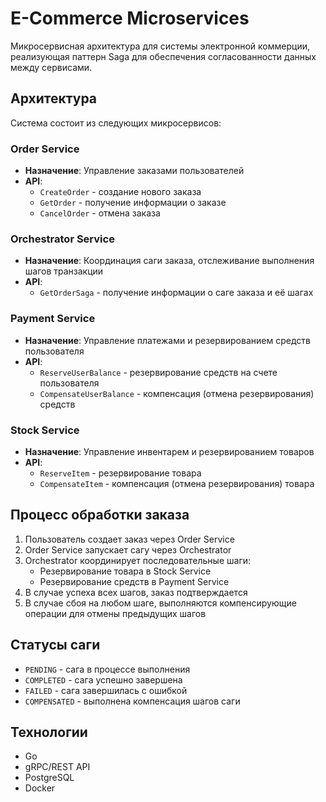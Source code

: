 # E-Commerce Microservices

Микросервисная архитектура для системы электронной коммерции, реализующая паттерн Saga для обеспечения согласованности данных между сервисами.

## Архитектура

Система состоит из следующих микросервисов:

### Order Service
- **Назначение**: Управление заказами пользователей
- **API**:
  - `CreateOrder` - создание нового заказа
  - `GetOrder` - получение информации о заказе
  - `CancelOrder` - отмена заказа

### Orchestrator Service
- **Назначение**: Координация саги заказа, отслеживание выполнения шагов транзакции
- **API**:
  - `GetOrderSaga` - получение информации о саге заказа и её шагах

### Payment Service
- **Назначение**: Управление платежами и резервированием средств пользователя
- **API**:
  - `ReserveUserBalance` - резервирование средств на счете пользователя
  - `CompensateUserBalance` - компенсация (отмена резервирования) средств

### Stock Service
- **Назначение**: Управление инвентарем и резервированием товаров
- **API**:
  - `ReserveItem` - резервирование товара
  - `CompensateItem` - компенсация (отмена резервирования) товара

## Процесс обработки заказа

1. Пользователь создает заказ через Order Service
2. Order Service запускает сагу через Orchestrator
3. Orchestrator координирует последовательные шаги:
   - Резервирование товара в Stock Service
   - Резервирование средств в Payment Service
4. В случае успеха всех шагов, заказ подтверждается
5. В случае сбоя на любом шаге, выполняются компенсирующие операции для отмены предыдущих шагов

## Статусы саги

- `PENDING` - сага в процессе выполнения
- `COMPLETED` - сага успешно завершена
- `FAILED` - сага завершилась с ошибкой
- `COMPENSATED` - выполнена компенсация шагов саги

## Технологии

- Go
- gRPC/REST API
- PostgreSQL
- Docker